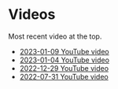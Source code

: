 # Videos

Most recent video at the top.

- [2023-01-09 YouTube video](https://youtu.be/60E1Rc_4ORs)
- [2023-01-04 YouTube video](https://youtu.be/7ejkr9AAQRs)
- [2022-12-29 YouTube video](https://youtu.be/azkFdfcwZBU)
- [2022-07-31 YouTube video](https://youtu.be/Y2m_hyusuPc)
